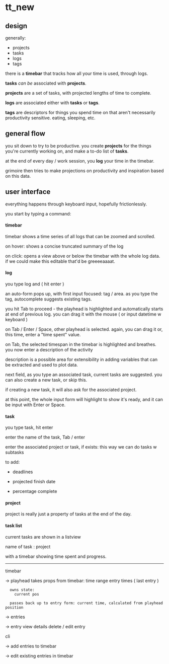 # tt_new

## design

generally: 

+ projects
+ tasks
+ logs
+ tags

there is a **timebar** that tracks how all your time is used, through logs.

**tasks** *can be* associated with **projects**.

**projects** are a set of tasks, with projected lengths of time to complete.

**logs** are associated either with **tasks** or **tags**.

**tags** are descriptors for things you spend time on that aren't necessarily productivity sensitive.  eating, sleeping, etc.

## general flow

you sit down to try to be productive.  you create **projects** for the things you're currently working on, and make a to-do list of **tasks**.

at the end of every day / work session, you **log** your time in the timebar.

grimoire then tries to make projections on productivity and inspiration based on this data.

## user interface

everything happens through keyboard input, hopefully frictionlessly.  

you start by typing a command:

#### timebar

timebar shows a time series of all logs that can be zoomed and scrolled.

on hover: shows a concise truncated summary of the log

on click: opens a view above or below the timebar with the whole log data.  if we could make this editable that'd be greeeeaaaat.

#### log

you type log and ( hit enter )

an auto-form pops up, with first input focused: tag / area.
as you type the tag, autocomplete suggests existing tags.

you hit Tab to proceed - the playhead is highlighted and automatically starts at end of previous log.  you can drag it with the mouse ( or input datetime w keyboard ) 

on Tab / Enter / Space, other playhead is selected.  again, you can drag it or, this time, enter a "time spent" value.

on Tab, the selected timespan in the timebar is highlighted and breathes.  you now enter a description of the activity

description is a possible area for extensibility in adding variables that can be extracted and used to plot data.

next field, as you type an associated task, current tasks are suggested.  you can also create a new task, or skip this.

if creating a new task, it will also ask for the associated project.  

at this point, the whole input form will highlight to show it's ready, and it can be input with Enter or Space.

#### task

you type task, hit enter

enter the name of the task, Tab / enter

enter the associated project or task, if exists: this way we can do tasks w subtasks

to add: 

+ deadlines

+ projected finish date 

+ percentage complete

#### project

project is really just a property of tasks at the end of the day.

#### task list 

current tasks are shown in a listview

name of task : project

with a timebar showing time spent and progress.

--- 

timebar

  -> playhead
      takes props from timebar:
        time range
        entry times ( last entry ) 
      
      owns state:
        current pos

      passes back up to entry form: current time, calculated from playhead position

  -> entries

  -> entry view details
     delete / edit entry

cli

  -> add entries to timebar

  -> edit existing entries in timebar
